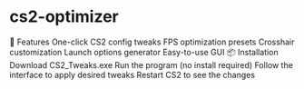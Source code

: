 # cs2-optimizer
🔧 Features  One-click CS2 config tweaks  FPS optimization presets  Crosshair customization  Launch options generator  Easy-to-use GUI 📦 Installation  Download CS2_Tweaks.exe  Run the program (no install required)  Follow the interface to apply desired tweaks  Restart CS2 to see the changes

